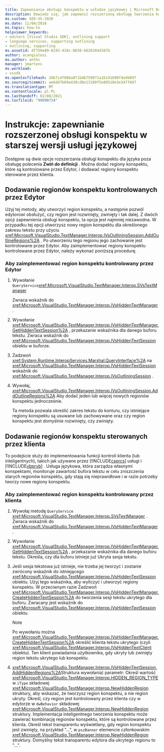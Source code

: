 ```yaml
---
title: Zapewnianie obsługi konspektu w usłudze językowej | Microsoft Docs
description: Dowiedz się, jak zapewnić rozszerzoną obsługę tworzenia konspektów w starszej wersji usługi językowej przez dodanie regionów konspektu, które są kontrolowane przez Edytor i regiony konspektu kontrolowane przez klienta.
ms.custom: SEO-VS-2020
ms.date: 11/04/2016
ms.topic: how-to
helpviewer_keywords:
- editors [Visual Studio SDK], outlining support
- language services, supporting outlining
- outlining, supporting
ms.assetid: df759e89-8193-418c-8038-6626304d387b
author: acangialosi
ms.author: anthc
manager: jmartens
ms.workload:
- vssdk
ms.openlocfilehash: 3db7c4f886a071b4b759072a1b141690f4e4b097
ms.sourcegitcommit: ae6d47b09a439cd0e13180f5e89510e3e347fd47
ms.translationtype: MT
ms.contentlocale: pl-PL
ms.lasthandoff: 02/08/2021
ms.locfileid: "99890724"
---
```

# <a name="how-to-provide-expanded-outlining-support-in-a-legacy-language-service"></a>Instrukcje: zapewnianie rozszerzonej obsługi konspektu w starszej wersji usługi językowej
Dostępne są dwie opcje rozszerzania obsługi konspektu dla języka poza obsługę polecenia **Zwiń do definicji** . Można dodać regiony konspektu, które są kontrolowane przez Edytor, i dodawać regiony konspektu sterowane przez klienta.

## <a name="adding-editor-controlled-outline-regions"></a>Dodawanie regionów konspektu kontrolowanych przez Edytor
 Użyj tej metody, aby utworzyć region konspektu, a następnie pozwól edytorowi obsłużyć, czy region jest rozwinięty, zwinięty i tak dalej. Z dwóch opcji zapewnienia obsługi konspektu, ta opcja jest najmniej niezawodna. W przypadku tej opcji utworzysz nowy region konspektu dla określonego zakresu tekstu przy użyciu <xref:Microsoft.VisualStudio.TextManager.Interop.IVsOutliningSession.AddOutlineRegions%2A> . Po utworzeniu tego regionu jego zachowanie jest kontrolowane przez Edytor. Aby zaimplementować regiony konspektu kontrolowane przez Edytor, należy wykonać poniższą procedurę.

### <a name="to-implement-an-editor-controlled-outline-region"></a>Aby zaimplementować region konspektu kontrolowany przez Edytor

1. Wywołanie `QueryService`<xref:Microsoft.VisualStudio.TextManager.Interop.SVsTextManager>

     Zwraca wskaźnik do <xref:Microsoft.VisualStudio.TextManager.Interop.IVsHiddenTextManager> .

2. Wywołanie <xref:Microsoft.VisualStudio.TextManager.Interop.IVsHiddenTextManager.GetHiddenTextSession%2A> , przekazanie wskaźnika dla danego buforu tekstu. Zwraca wskaźnik do <xref:Microsoft.VisualStudio.TextManager.Interop.IVsHiddenTextSession> obiektu w buforze.

3. Zadzwoń <xref:System.Runtime.InteropServices.Marshal.QueryInterface%2A> na <xref:Microsoft.VisualStudio.TextManager.Interop.IVsHiddenTextSession> wskaźnik do <xref:Microsoft.VisualStudio.TextManager.Interop.IVsOutliningSession> .

4. Wywołaj, <xref:Microsoft.VisualStudio.TextManager.Interop.IVsOutliningSession.AddOutlineRegions%2A> Aby dodać jeden lub więcej nowych regionów konspektu jednocześnie.

     Ta metoda pozwala określić zakres tekstu do konturu, czy istniejące regiony konspektu są usuwane lub zachowywane oraz czy region konspektu jest domyślnie rozwinięty, czy zwinięty.

## <a name="add-client-controlled-outline-regions"></a>Dodawanie regionów konspektu sterowanych przez klienta
 To podejście służy do implementowania funkcji kontroli klienta (lub inteligentnych), takich jak używane przez [!INCLUDE[csprcs](../../data-tools/includes/csprcs_md.md)] usługi i [!INCLUDE[vbprvb](../../code-quality/includes/vbprvb_md.md)] . Usługa językowa, która zarządza własnymi konspektami, monitoruje zawartość bufora tekstu w celu zniszczenia starych regionów konspektu, gdy stają się nieprawidłowe i w razie potrzeby tworzy nowe regiony konspektu.

### <a name="to-implement-a-client-controlled-outline-region"></a>Aby zaimplementować region konspektu kontrolowany przez klienta

1. Wywołaj metodę `QueryService` <xref:Microsoft.VisualStudio.TextManager.Interop.SVsTextManager> . Zwraca wskaźnik do <xref:Microsoft.VisualStudio.TextManager.Interop.IVsHiddenTextManager> .

2. Wywołanie <xref:Microsoft.VisualStudio.TextManager.Interop.IVsHiddenTextManager.GetHiddenTextSession%2A> , przekazanie wskaźnika dla danego buforu tekstu. Określa, czy dla buforu istnieje już Ukryta sesja tekstu.

3. Jeśli sesja tekstowa już istnieje, nie trzeba jej tworzyć i zostanie zwrócony wskaźnik do istniejącego <xref:Microsoft.VisualStudio.TextManager.Interop.IVsHiddenTextSession> obiektu. Użyj tego wskaźnika, aby wyliczyć i utworzyć regiony konspektu. W przeciwnym razie Zadzwoń <xref:Microsoft.VisualStudio.TextManager.Interop.IVsHiddenTextManager.CreateHiddenTextSession%2A> do tworzenia sesji tekstu ukrytego dla buforu. Zwracany jest wskaźnik do <xref:Microsoft.VisualStudio.TextManager.Interop.IVsHiddenTextSession> obiektu.

    > [!NOTE]
    > Po wywołaniu można <xref:Microsoft.VisualStudio.TextManager.Interop.IVsHiddenTextManager.CreateHiddenTextSession%2A> określić klienta tekstu ukrytego (czyli <xref:Microsoft.VisualStudio.TextManager.Interop.IVsHiddenTextClient> obiektu). Ten klient powiadamia użytkownika, gdy ukryty lub zwinięty region tekstu ukrytego lub konspektu.

4. <xref:Microsoft.VisualStudio.TextManager.Interop.IVsHiddenTextSession.AddHiddenRegions%2A>Struktura wywołania) parametr: Określ wartość <xref:Microsoft.VisualStudio.TextManager.Interop.HIDDEN_REGION_TYPE> w `iType` składowej <xref:Microsoft.VisualStudio.TextManager.Interop.NewHiddenRegion> struktury, aby wskazać, że tworzysz region konspektu, a nie region ukryty. Określ, czy region jest kontrolowany przez klienta czy w edytorze w `dwBehavior` składowej <xref:Microsoft.VisualStudio.TextManager.Interop.NewHiddenRegion> struktury. Implementacja inteligentnego tworzenia konspektu może zawierać kombinację regionów konspektu, które są kontrolowane przez klienta. Określ tekst transparentu wyświetlany, gdy region konspektu jest zwinięty, na przykład "...", w `pszBanner` elemencie członkowskim <xref:Microsoft.VisualStudio.TextManager.Interop.NewHiddenRegion> struktury. Domyślny tekst transparentu edytora dla ukrytego regionu to "...".
